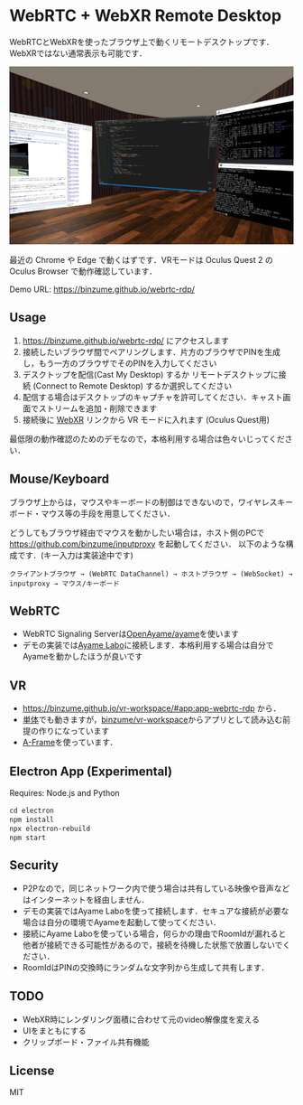 # WebRTC + WebXR Remote Desktop

WebRTCとWebXRを使ったブラウザ上で動くリモートデスクトップです．WebXRではない通常表示も可能です．

![Screenshot](screenshot-xr.png)

最近の Chrome や Edge で動くはずです．VRモードは Oculus Quest 2 の Oculus Browser で動作確認しています．

Demo URL: https://binzume.github.io/webrtc-rdp/

## Usage

1. https://binzume.github.io/webrtc-rdp/ にアクセスします
2. 接続したいブラウザ間でペアリングします．片方のブラウザでPINを生成し，もう一方のブラウザでそのPINを入力してください
3. デスクトップを配信(Cast My Desktop) するか リモートデスクトップに接続 (Connect to Remote Desktop) するか選択してください
4. 配信する場合はデスクトップのキャプチャを許可してください．キャスト画面でストリームを追加・削除できます
5. 接続後に [WebXR](https://binzume.github.io/vr-workspace/#app:app-webrtc-rdp) リンクから VR モードに入れます (Oculus Quest用)

最低限の動作確認のためのデモなので，本格利用する場合は色々いじってください．

## Mouse/Keyboard

ブラウザ上からは，マウスやキーボードの制御はできないので，ワイヤレスキーボード・マウス等の手段を用意してください．

どうしてもブラウザ経由でマウスを動かしたい場合は，ホスト側のPCで https://github.com/binzume/inputproxy を起動してください．
以下のような構成です．(キー入力は実装途中です)

```
クライアントブラウザ → (WebRTC DataChannel) → ホストブラウザ → (WebSocket) → inputproxy → マウス/キーボード
```

## WebRTC

- WebRTC Signaling Serverは[OpenAyame/ayame](https://github.com/OpenAyame/ayame)を使います
- デモの実装では[Ayame Labo](https://ayame-labo.shiguredo.jp/)に接続します．本格利用する場合は自分でAyameを動かしたほうが良いです

## VR

- https://binzume.github.io/vr-workspace/#app:app-webrtc-rdp から．
- [単体](https://binzume.github.io/webrtc-rdp/webxr/)でも動きますが，[binzume/vr-workspace](https://github.com/binzume/vr-workspace)からアプリとして読み込む前提の作りになっています
- [A-Frame](https://aframe.io/)を使っています．

## Electron App (Experimental)

Requires: Node.js and Python

```
cd electron
npm install
npx electron-rebuild
npm start
```

## Security

- P2Pなので，同じネットワーク内で使う場合は共有している映像や音声などはインターネットを経由しません．
- デモの実装ではAyame Laboを使って接続します．セキュアな接続が必要な場合は自分の環境でAyameを起動して使ってください．
- 接続にAyame Laboを使っている場合，何らかの理由でRoomIdが漏れると他者が接続できる可能性があるので，接続を待機した状態で放置しないでください．
- RoomIdはPINの交換時にランダムな文字列から生成して共有します．

## TODO

- WebXR時にレンダリング面積に合わせて元のvideo解像度を変える
- UIをまともにする
- クリップボード・ファイル共有機能

## License

MIT

